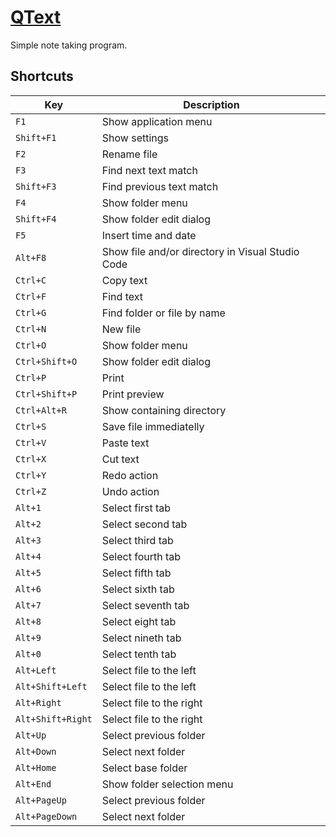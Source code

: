 [QText](https://medo64.com/qtext/)
==================================

Simple note taking program.


## Shortcuts

| Key               | Description                                             |
|-------------------|---------------------------------------------------------|
| `F1`              | Show application menu                                   |
| `Shift+F1`        | Show settings                                           |
| `F2`              | Rename file                                             |
| `F3`              | Find next text match                                    |
| `Shift+F3`        | Find previous text match                                |
| `F4`              | Show folder menu                                        |
| `Shift+F4`        | Show folder edit dialog                                 |
| `F5`              | Insert time and date                                    |
| `Alt+F8`          | Show file and/or directory in Visual Studio Code        |
| `Ctrl+C`          | Copy text                                               |
| `Ctrl+F`          | Find text                                               |
| `Ctrl+G`          | Find folder or file by name                             |
| `Ctrl+N`          | New file                                                |
| `Ctrl+O`          | Show folder menu                                        |
| `Ctrl+Shift+O`    | Show folder edit dialog                                 |
| `Ctrl+P`          | Print                                                   |
| `Ctrl+Shift+P`    | Print preview                                           |
| `Ctrl+Alt+R`      | Show containing directory                               |
| `Ctrl+S`          | Save file immediatelly                                  |
| `Ctrl+V`          | Paste text                                              |
| `Ctrl+X`          | Cut text                                                |
| `Ctrl+Y`          | Redo action                                             |
| `Ctrl+Z`          | Undo action                                             |
| `Alt+1`           | Select first tab                                        |
| `Alt+2`           | Select second tab                                       |
| `Alt+3`           | Select third tab                                        |
| `Alt+4`           | Select fourth tab                                       |
| `Alt+5`           | Select fifth tab                                        |
| `Alt+6`           | Select sixth tab                                        |
| `Alt+7`           | Select seventh tab                                      |
| `Alt+8`           | Select eight tab                                        |
| `Alt+9`           | Select nineth tab                                       |
| `Alt+0`           | Select tenth tab                                        |
| `Alt+Left`        | Select file to the left                                 |
| `Alt+Shift+Left`  | Select file to the left                                 |
| `Alt+Right`       | Select file to the right                                |
| `Alt+Shift+Right` | Select file to the right                                |
| `Alt+Up`          | Select previous folder                                  |
| `Alt+Down`        | Select next folder                                      |
| `Alt+Home`        | Select base folder                                      |
| `Alt+End`         | Show folder selection menu                              |
| `Alt+PageUp`      | Select previous folder                                  |
| `Alt+PageDown`    | Select next folder                                      |
